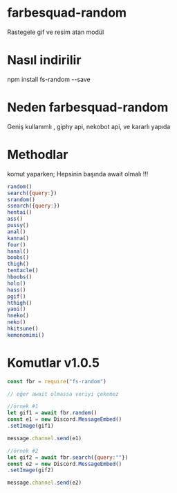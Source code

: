 # farbesquad-random

Rastegele gif ve resim atan modül 

# Nasıl indirilir

npm install fs-random --save

# Neden farbesquad-random

Geniş kullanımlı , giphy api, nekobot api, ve kararlı yapıda

# Methodlar

komut yaparken;
Hepsinin başında await olmalı !!!
```js
random() 
search({query:})
srandom()
ssearch({query:})
hentai()
ass()
pussy()
anal()
kanna()
four()
hanal()
boobs()
thigh()
tentacle()
hboobs()
holo()
hass()
pgif()
hthigh()
yaoi()
hneko()
neko()
hkitsune()
kemonomimi()
```
# Komutlar v1.0.5

```js
const fbr = require("fs-random")

// eğer await olmassa veriyi çekemez

//örnek #1
let gif1 = await fbr.random()
const e1 = new Discord.MessageEmbed()
.setImage(gif1)

message.channel.send(e1)

//örnek #2
let gif2 = await fbr.search({query:""})
const e2 = new Discord.MessageEmbed()
.setImage(gif2)

message.channel.send(e2)

```
